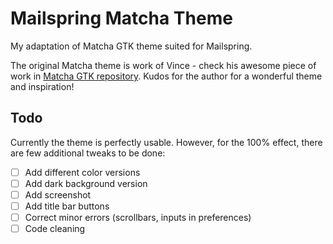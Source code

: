 # Mailspring Matcha Theme
My adaptation of Matcha GTK theme suited for Mailspring.

The original Matcha theme is work of Vince - check his awesome piece of work in [Matcha GTK repository](https://github.com/vinceliuice/matcha). Kudos for the author for a wonderful theme and inspiration!

## Todo
Currently the theme is perfectly usable. However, for the 100% effect, there are few additional tweaks to be done:
- [ ] Add different color versions
- [ ] Add dark background version
- [ ] Add screenshot
- [ ] Add title bar buttons
- [ ] Correct minor errors (scrollbars, inputs in preferences)
- [ ] Code cleaning

